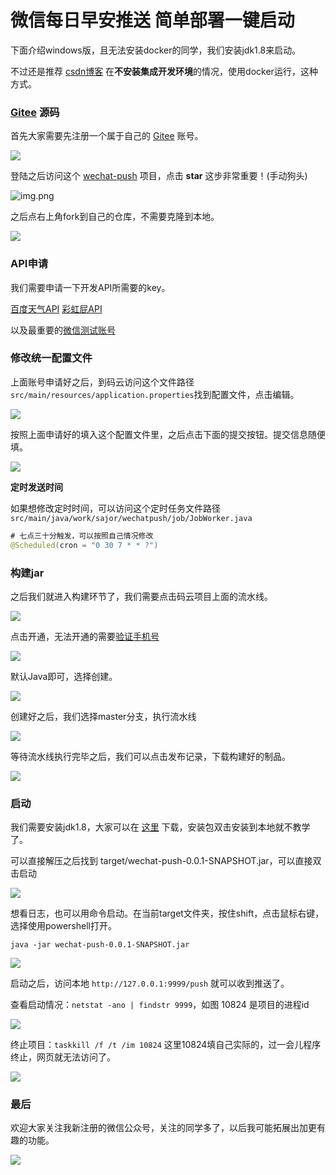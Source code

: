 # 微信每日早安推送 简单部署一键启动

下面介绍windows版，且无法安装docker的同学，我们安装jdk1.8来启动。

不过还是推荐 [csdn博客](http://t.csdn.cn/mMfZf) 在**不安装集成开发环境**的情况，使用docker运行，这种方式。


### [Gitee](https://gitee.com/simeitol-sajor/wechat-push) 源码

首先大家需要先注册一个属于自己的 [Gitee](https://gitee.com/signup) 账号。

![](doc/16600600303365.jpg)

登陆之后访问这个 [wechat-push](https://gitee.com/simeitol-sajor/wechat-push) 项目，点击 **star** 这步非常重要！(手动狗头)

![img.png](doc/img.png)

之后点右上角fork到自己的仓库，不需要克隆到本地。

![](doc/16600600806331.jpg)


### API申请

我们需要申请一下开发API所需要的key。

[百度天气API](https://lbsyun.baidu.com/apiconsole/center#/home)
[彩虹屁API](https://www.tianapi.com/apiview/181)

以及最重要的[微信测试账号](https://mp.weixin.qq.com/debug/cgi-bin/sandbox?t=sandbox/login)


### 修改统一配置文件

上面账号申请好之后，到码云访问这个文件路径 `src/main/resources/application.properties`找到配置文件，点击编辑。

![](doc/16600603138459.jpg)

按照上面申请好的填入这个配置文件里，之后点击下面的提交按钮。提交信息随便填。

![](doc/16600603945433.jpg)


**定时发送时间**

如果想修改定时时间，可以访问这个定时任务文件路径 `src/main/java/work/sajor/wechatpush/job/JobWorker.java`

```java 
# 七点三十分触发，可以按照自己情况修改
@Scheduled(cron = "0 30 7 * * ?")
```

### 构建jar


之后我们就进入构建环节了，我们需要点击码云项目上面的流水线。

![](doc/16600606326903.jpg)


点击开通，无法开通的需要[验证手机号](https://gitee.com/profile/account_information)

![](doc/16600606023300.jpg)

默认Java即可，选择创建。

![](doc/16600606735508.jpg)

创建好之后，我们选择master分支，执行流水线

![](doc/16600609605502.jpg)

等待流水线执行完毕之后，我们可以点击发布记录，下载构建好的制品。

![](doc/16600610345796.jpg)


### 启动

我们需要安装jdk1.8，大家可以在 [这里](https://www.aliyundrive.com/s/X7L3atWivrW) 下载，安装包双击安装到本地就不教学了。

可以直接解压之后找到 target/wechat-push-0.0.1-SNAPSHOT.jar，可以直接双击启动

![](doc/16607188075943.jpg)

想看日志，也可以用命令启动。在当前target文件夹，按住shift，点击鼠标右键，选择使用powershell打开。

```java -jar wechat-push-0.0.1-SNAPSHOT.jar```

![](doc/16600611685997.jpg)

启动之后，访问本地 `http://127.0.0.1:9999/push` 就可以收到推送了。

查看启动情况：`netstat -ano | findstr 9999`，如图 10824 是项目的进程id

![](doc/16607190291262.jpg)


终止项目：`taskkill /f /t /im 10824` 这里10824填自己实际的，过一会儿程序终止，网页就无法访问了。

![](doc/16607191102327.jpg)



### 最后

欢迎大家关注我新注册的微信公众号，关注的同学多了，以后我可能拓展出加更有趣的功能。

![](doc/qrcode_for_gh_4b2bc81b1b42_258.jpg)